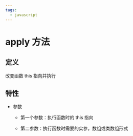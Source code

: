 ```yaml
---
tags:
  - javascript
---
```

# apply 方法

## 定义

改变函数 this 指向并执行

## 特性

- 参数

   - 第一个参数：执行函数时的 this 指向

   - 第二参数：执行函数时需要的实参，数组或类数组形式